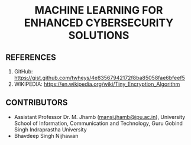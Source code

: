 <h1 align="center">MACHINE LEARNING FOR ENHANCED CYBERSECURITY SOLUTIONS</h1>

## REFERENCES

1. GitHub: https://gist.github.com/twheys/4e83567942172f8ba85058fae6bfeef5
2. WIKIPEDIA: https://en.wikipedia.org/wiki/Tiny_Encryption_Algorithm

## CONTRIBUTORS

- Assistant Professor Dr. M. Jhamb (mansi.jhamb@ipu.ac.in), University School of Information, Communication and Technology, Guru Gobind Singh Indraprastha University
- Bhavdeep Singh Nijhawan
